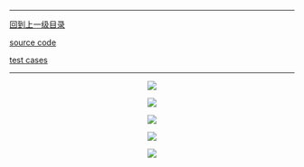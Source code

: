 ----------
[回到上一级目录](https://zhaochenyou.github.io/Way-to-Algorithm/Chapter-2/)

[source code](https://github.com/zhaochenyou/Way-to-Algorithm/blob/master/Chapter-2/src/DancingLinks.hpp)

[test cases](https://github.com/zhaochenyou/Way-to-Algorithm/blob/master/Chapter-2/src/DancingLinks.cpp)

----------
<p align="center"><img src="https://github.com/zhaochenyou/Way-to-Algorithm/raw/master/Chapter-2/res/DancingLinks_页面_1.png" /></p>
<p align="center"><img src="https://github.com/zhaochenyou/Way-to-Algorithm/raw/master/Chapter-2/res/DancingLinks_页面_2.png" /></p>
<p align="center"><img src="https://github.com/zhaochenyou/Way-to-Algorithm/raw/master/Chapter-2/res/DancingLinks_页面_3.png" /></p>
<p align="center"><img src="https://github.com/zhaochenyou/Way-to-Algorithm/raw/master/Chapter-2/res/DancingLinks_页面_4.png" /></p>
<p align="center"><img src="https://github.com/zhaochenyou/Way-to-Algorithm/raw/master/Chapter-2/res/DancingLinks_页面_5.png" /></p>
